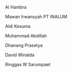 Al Hambra

Mawan Irwansyah PT INALUM

Aldi Kesuma

Muhammad Abdillah

Dhanang Prasetya

David Winalda

Ringgas W Sarumpaet
